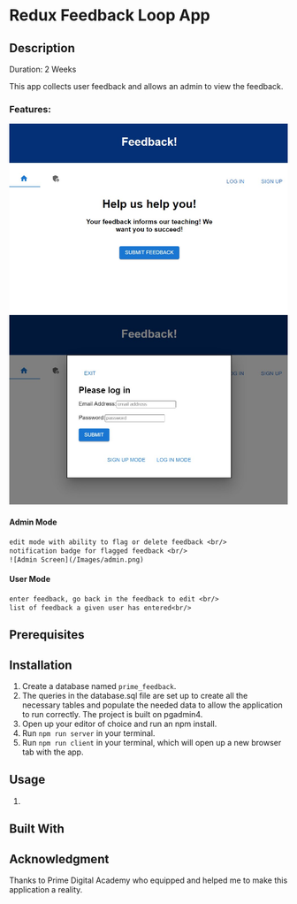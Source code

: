 # Redux Feedback Loop App

## Description
Duration: 2 Weeks

This app collects user feedback and allows an admin to view the feedback. <br/>

### Features: <br/>

![Home](/Images/homescreen.png)
![Login](/Images/login.png)


#### Admin Mode <br/>
    edit mode with ability to flag or delete feedback <br/>
    notification badge for flagged feedback <br/>
    ![Admin Screen](/Images/admin.png)

#### User Mode <br/>
    enter feedback, go back in the feedback to edit <br/>
    list of feedback a given user has entered<br/>


## Prerequisites

## Installation

1. Create a database named `prime_feedback`. <br/>
2. The queries in the database.sql file are set up to create all the necessary tables and populate the needed data to allow the application to run correctly. The project is built on pgadmin4. <br/>
3. Open up your editor of choice and run an npm install. <br/>
4. Run `npm run server` in your terminal. <br/>
5. Run `npm run client` in your terminal, which will open up a new browser tab with the app. <br/>

## Usage

1. 

## Built With

## Acknowledgment
Thanks to Prime Digital Academy who equipped and helped me to make this application a reality.

